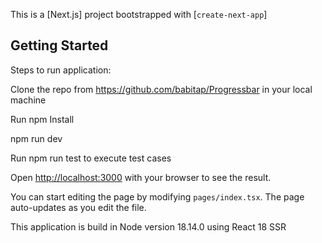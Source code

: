 This is a [Next.js] project bootstrapped with [`create-next-app`]

## Getting Started

Steps to run application:

Clone the repo from https://github.com/babitap/Progressbar in your local machine

Run npm Install

npm run dev

Run npm run test to execute test cases


Open [http://localhost:3000](http://localhost:3000) with your browser to see the result.

You can start editing the page by modifying `pages/index.tsx`. The page auto-updates as you edit the file.

This application is build in Node version 18.14.0 using React 18 SSR
